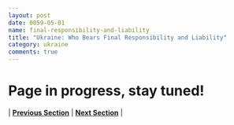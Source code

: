 ```yaml
---
layout: post
date: 0059-05-01
name: final-responsibility-and-liability
title: "Ukraine: Who Bears Final Responsibility and Liability"
category: ukraine
comments: true
---
```


# Page in progress, stay tuned!



| **[Previous Section]( https://neo-project.github.io/global-blockchain-compliance-hub//ukraine/ukraine-privacy-and-data-protection.html)** | **[Next Section]( https://neo-project.github.io/global-blockchain-compliance-hub//ukraine/ukraine-smart-contracts.html)** |
